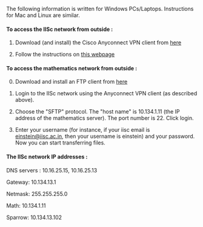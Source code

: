 ---
---
The following information is written for Windows PCs/Laptops. Instructions for Mac and Linux are similar.

#### To access the IISc network from outside : 

1. Download (and install) the Cisco Anyconnect VPN client from [here](https://www1.aps.anl.gov/information-technology/remote-access/vpn-downloads)

2. Follow the instructions on [this webpage](http://nitss.iisc.ac.in/?p=256)

#### To access the mathematics network from outside  :

0. Download and install an FTP client from [here](https://winscp.net/eng/index.php)

1. Login to the IISc network using the Anyconnect VPN client (as described above).

2. Choose the "SFTP" protocol. The "host name" is 10.134.1.11 (the IP address of the mathematics server). The port number is 22. Click login.

3. Enter your username (for instance, if your iisc email is einstein@iisc.ac.in, then  your username is einstein) and your password. Now you can start transferring files.

#### The IISc network IP addresses : 

DNS servers : 10.16.25.15, 10.16.25.13

Gateway: 10.134.13.1

Netmask: 255.255.255.0 

Math: 10.134.1.11

Sparrow: 10.134.13.102

